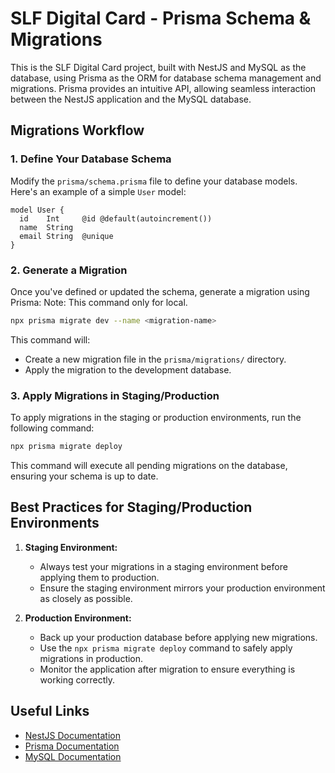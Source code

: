 # SLF Digital Card - Prisma Schema & Migrations

This is the SLF Digital Card project, built with NestJS and MySQL as the database, using Prisma as the ORM for database schema management and migrations. Prisma provides an intuitive API, allowing seamless interaction between the NestJS application and the MySQL database.

## Migrations Workflow

### 1. Define Your Database Schema

Modify the `prisma/schema.prisma` file to define your database models. Here's an example of a simple `User` model:

```prisma
model User {
  id    Int     @id @default(autoincrement())
  name  String
  email String  @unique
}
```

### 2. Generate a Migration

Once you've defined or updated the schema, generate a migration using Prisma:
Note: This command only for local.

```bash
npx prisma migrate dev --name <migration-name>
```

This command will:
- Create a new migration file in the `prisma/migrations/` directory.
- Apply the migration to the development database.

### 3. Apply Migrations in Staging/Production

To apply migrations in the staging or production environments, run the following command:

```bash
npx prisma migrate deploy
```

This command will execute all pending migrations on the database, ensuring your schema is up to date.

## Best Practices for Staging/Production Environments

1. **Staging Environment:**
   - Always test your migrations in a staging environment before applying them to production.
   - Ensure the staging environment mirrors your production environment as closely as possible.

2. **Production Environment:**
   - Back up your production database before applying new migrations.
   - Use the `npx prisma migrate deploy` command to safely apply migrations in production.
   - Monitor the application after migration to ensure everything is working correctly.


## Useful Links

- [NestJS Documentation](https://docs.nestjs.com/)
- [Prisma Documentation](https://www.prisma.io/docs/)
- [MySQL Documentation](https://dev.mysql.com/doc/)
